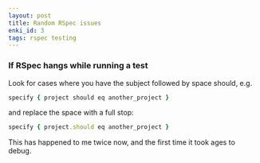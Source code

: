 ```yaml
---
layout: post
title: Random RSpec issues
enki_id: 3
tags: rspec testing
---
```


### If RSpec hangs while running a test

Look for cases where you have the subject followed by space should, e.g.

```ruby
specify { project should eq another_project }
```

and replace the space with a full stop:

```ruby
specify { project.should eq another_project }
```

This has happened to me twice now, and the first time it took ages to debug.

